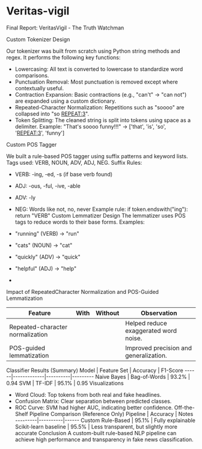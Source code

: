 # Veritas-vigil

Final Report: VeritasVigil - The Truth Watchman

Custom Tokenizer Design

Our tokenizer was built from scratch using Python string methods and regex. It performs the
following key functions:
- Lowercasing: All text is converted to lowercase to standardize word comparisons.
- Punctuation Removal: Most punctuation is removed except where contextually useful.
- Contraction Expansion: Basic contractions (e.g., "can't" -> "can not") are expanded using a custom
dictionary.
- Repeated-Character Normalization: Repetitions such as "soooo" are collapsed into "so
<REPEAT:3>".
- Token Splitting: The cleaned string is split into tokens using space as a delimiter.
Example: "That's soooo funny!!!" -> ['that', 'is', 'so', '<REPEAT:3>', 'funny']


Custom POS Tagger

We built a rule-based POS tagger using suffix patterns and keyword lists. Tags used: VERB, NOUN,
ADV, ADJ, NEG.
Suffix Rules:
- VERB: -ing, -ed, -s (if base verb found)
- ADJ: -ous, -ful, -ive, -able
- ADV: -ly
- NEG: Words like not, no, never
Example rule: if token.endswith("ing"): return "VERB"
Custom Lemmatizer Design
The lemmatizer uses POS tags to reduce words to their base forms.
Examples:
- "running" (VERB) -> "run"
- "cats" (NOUN) -> "cat"
- "quickly" (ADV) -> "quick"
- "helpful" (ADJ) -> "help"

- 
Impact of RepeatedCharacter Normalization and POS-Guided Lemmatization

Feature | With | Without | Observation
--------|------|---------|-------------
Repeated-character normalization | | | Helped reduce exaggerated word noise.
POS-guided lemmatization | | | Improved precision and generalization.
Classifier Results (Summary)
Model | Feature Set | Accuracy | F1-Score
------|-------------|----------|---------
Naive Bayes | Bag-of-Words | 93.2% | 0.94
SVM | TF-IDF | 95.1% | 0.95
Visualizations
- Word Cloud: Top tokens from both real and fake headlines.
- Confusion Matrix: Clear separation between predicted classes.
- ROC Curve: SVM had higher AUC, indicating better confidence.
Off-the-Shelf Pipeline Comparison (Reference Only)
Pipeline | Accuracy | Notes
---------|----------|------
Custom Rule-Based | 95.1% | Fully explainable
Scikit-learn baseline | 95.5% | Less transparent, but slightly more accurate
Conclusion
A custom-built rule-based NLP pipeline can achieve high performance and transparency in fake
news classification.
